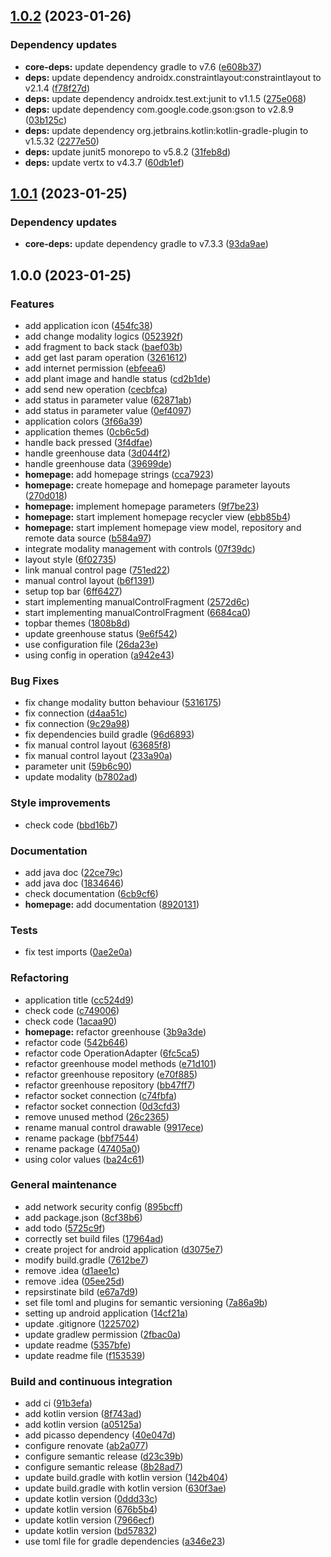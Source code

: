 ## [1.0.2](https://github.com/SmartGreenhouse-22-23/ClientMobile/compare/1.0.1...1.0.2) (2023-01-26)


### Dependency updates

* **core-deps:** update dependency gradle to v7.6 ([e608b37](https://github.com/SmartGreenhouse-22-23/ClientMobile/commit/e608b37592d11d4ea72ba5b634e60e785391bd83))
* **deps:** update dependency androidx.constraintlayout:constraintlayout to v2.1.4 ([f78f27d](https://github.com/SmartGreenhouse-22-23/ClientMobile/commit/f78f27d2dd7bf5b8117de5cfe80e4c5fbc06def2))
* **deps:** update dependency androidx.test.ext:junit to v1.1.5 ([275e068](https://github.com/SmartGreenhouse-22-23/ClientMobile/commit/275e068818c5b6e5f5766213116bd7af33642a82))
* **deps:** update dependency com.google.code.gson:gson to v2.8.9 ([03b125c](https://github.com/SmartGreenhouse-22-23/ClientMobile/commit/03b125ce6d212f455d39e2e44794e05454c2da90))
* **deps:** update dependency org.jetbrains.kotlin:kotlin-gradle-plugin to v1.5.32 ([2277e50](https://github.com/SmartGreenhouse-22-23/ClientMobile/commit/2277e5081b78fc2722a2690f9789132a14d60f3f))
* **deps:** update junit5 monorepo to v5.8.2 ([31feb8d](https://github.com/SmartGreenhouse-22-23/ClientMobile/commit/31feb8d5b2c01e97beee22bbaed8703f9459fcd2))
* **deps:** update vertx to v4.3.7 ([60db1ef](https://github.com/SmartGreenhouse-22-23/ClientMobile/commit/60db1efe7d3e7ace5f8556627548b95253a8cb82))

## [1.0.1](https://github.com/SmartGreenhouse-22-23/ClientMobile/compare/1.0.0...1.0.1) (2023-01-25)


### Dependency updates

* **core-deps:** update dependency gradle to v7.3.3 ([93da9ae](https://github.com/SmartGreenhouse-22-23/ClientMobile/commit/93da9ae1047dbb062a3666c65c74c1034017cf88))

## 1.0.0 (2023-01-25)


### Features

* add application icon ([454fc38](https://github.com/SmartGreenhouse-22-23/ClientMobile/commit/454fc3800c9b419b1fdb20b35bdc504b1c7b7971))
* add change modality logics ([052392f](https://github.com/SmartGreenhouse-22-23/ClientMobile/commit/052392f96baf64bda15bd14e79e1b299642561a2))
* add fragment to back stack ([baef03b](https://github.com/SmartGreenhouse-22-23/ClientMobile/commit/baef03bf1a167a4290153e858e6aa014fb138f6d))
* add get last param operation ([3261612](https://github.com/SmartGreenhouse-22-23/ClientMobile/commit/3261612dcf04b393524fcf1e0a30648562f262df))
* add internet permission ([ebfeea6](https://github.com/SmartGreenhouse-22-23/ClientMobile/commit/ebfeea62a3f966a335d7293842acaf3d27ab7a8a))
* add plant image and handle status ([cd2b1de](https://github.com/SmartGreenhouse-22-23/ClientMobile/commit/cd2b1ded00dd284da19e9befccf80246aecb33e2))
* add send new operation ([cecbfca](https://github.com/SmartGreenhouse-22-23/ClientMobile/commit/cecbfcab39c6167fc02d525b1af49bbb311befc9))
* add status in parameter value ([62871ab](https://github.com/SmartGreenhouse-22-23/ClientMobile/commit/62871ab899d2b86e4be18de764e877ca1ddbcd46))
* add status in parameter value ([0ef4097](https://github.com/SmartGreenhouse-22-23/ClientMobile/commit/0ef4097e2acf583aed7f670fde7812c67dc322d7))
* application colors ([3f66a39](https://github.com/SmartGreenhouse-22-23/ClientMobile/commit/3f66a3965bf6ead36cd4204769e2028ed0cf3f03))
* application themes ([0cb6c5d](https://github.com/SmartGreenhouse-22-23/ClientMobile/commit/0cb6c5d313b9d4a724b1f53a7c5ee9ec450a96f0))
* handle back pressed ([3f4dfae](https://github.com/SmartGreenhouse-22-23/ClientMobile/commit/3f4dfaecaeb0dc42944bf31d64dd2749d10c0a34))
* handle greenhouse data ([3d044f2](https://github.com/SmartGreenhouse-22-23/ClientMobile/commit/3d044f2e454bcf47b956a3c28d8da3bde0a1fe57))
* handle greenhouse data ([39699de](https://github.com/SmartGreenhouse-22-23/ClientMobile/commit/39699de93612310efefcc3a5be22718a2af845e6))
* **homepage:** add homepage strings ([cca7923](https://github.com/SmartGreenhouse-22-23/ClientMobile/commit/cca79237f7bdf60e311911d799b28acdcb46e8ff))
* **homepage:** create homepage and homepage parameter layouts ([270d018](https://github.com/SmartGreenhouse-22-23/ClientMobile/commit/270d018356172508ac3ad24bcbf28080e957df7f))
* **homepage:** implement homepage parameters ([9f7be23](https://github.com/SmartGreenhouse-22-23/ClientMobile/commit/9f7be2361aae12b0f499ddf5c5785197a1ece0da))
* **homepage:** start implement homepage recycler view ([ebb85b4](https://github.com/SmartGreenhouse-22-23/ClientMobile/commit/ebb85b42ae123e28594f89ca21d0a262a610876c))
* **homepage:** start implement homepage view model, repository and remote data source ([b584a97](https://github.com/SmartGreenhouse-22-23/ClientMobile/commit/b584a974bd5eebb1999d2b535c0241a6ffa84bb2))
* integrate modality management with controls ([07f39dc](https://github.com/SmartGreenhouse-22-23/ClientMobile/commit/07f39dc7facf5093d89970618e7b2fcc6a829bad))
* layout style ([6f02735](https://github.com/SmartGreenhouse-22-23/ClientMobile/commit/6f027359b2fe97ca5127277014c67e8e9e0d01da))
* link manual control page ([751ed22](https://github.com/SmartGreenhouse-22-23/ClientMobile/commit/751ed22e66667424e5be61dd6e9db701deb619e0))
* manual control layout ([b6f1391](https://github.com/SmartGreenhouse-22-23/ClientMobile/commit/b6f139118a76b06557bb6cdab8e87e71cbcdd3cf))
* setup top bar ([6ff6427](https://github.com/SmartGreenhouse-22-23/ClientMobile/commit/6ff6427b9f007a045261e038570b2efc9700a349))
* start implementing manualControlFragment ([2572d6c](https://github.com/SmartGreenhouse-22-23/ClientMobile/commit/2572d6c54f355faed7fdc7373fdaeb578fee753f))
* start implementing manualControlFragment ([6684ca0](https://github.com/SmartGreenhouse-22-23/ClientMobile/commit/6684ca075a89abe25d63f1c066704fe86b4d54b9))
* topbar themes ([1808b8d](https://github.com/SmartGreenhouse-22-23/ClientMobile/commit/1808b8d30e6eaf8195d6d4fd35b692ebed53b1a7))
* update greenhouse status ([9e6f542](https://github.com/SmartGreenhouse-22-23/ClientMobile/commit/9e6f542a841d67d64bd3fbaa41e56925d689cc8d))
* use configuration file ([26da23e](https://github.com/SmartGreenhouse-22-23/ClientMobile/commit/26da23e1b99e1767c146562bec70dabca749dc4b))
* using config in operation ([a942e43](https://github.com/SmartGreenhouse-22-23/ClientMobile/commit/a942e43f9b0a2d4dc9f0e56c835518dd09f9c92f))


### Bug Fixes

* fix change modality button behaviour ([5316175](https://github.com/SmartGreenhouse-22-23/ClientMobile/commit/53161752d6e00eecdea5e7bbd91aa4c3e7fa7a57))
* fix connection ([d4aa51c](https://github.com/SmartGreenhouse-22-23/ClientMobile/commit/d4aa51c70277d4b3efa4cecc36e418bc7451238e))
* fix connection ([9c29a98](https://github.com/SmartGreenhouse-22-23/ClientMobile/commit/9c29a985207a08fef91de6bead3d5ddb8633101d))
* fix dependencies build gradle ([96d6893](https://github.com/SmartGreenhouse-22-23/ClientMobile/commit/96d6893e281b8458c9759e6dcaaf758705e03c79))
* fix manual control layout ([63685f8](https://github.com/SmartGreenhouse-22-23/ClientMobile/commit/63685f80d5fc5a5258b674b06d6f76ffa93add2a))
* fix manual control layout ([233a90a](https://github.com/SmartGreenhouse-22-23/ClientMobile/commit/233a90a502b709d86816eb3cfa5bd32048040b47))
* parameter unit ([59b6c90](https://github.com/SmartGreenhouse-22-23/ClientMobile/commit/59b6c90bdddca25e6aa1145db83ba469891f75ee))
* update modality ([b7802ad](https://github.com/SmartGreenhouse-22-23/ClientMobile/commit/b7802ad23e00eb29930644c4ea89ddb8990a047a))


### Style improvements

* check code ([bbd16b7](https://github.com/SmartGreenhouse-22-23/ClientMobile/commit/bbd16b7c8648ae45274e1d090a14183b60934066))


### Documentation

* add java doc ([22ce79c](https://github.com/SmartGreenhouse-22-23/ClientMobile/commit/22ce79cf1579b06e8d6cbaff484bfa72b38f2fcb))
* add java doc ([1834646](https://github.com/SmartGreenhouse-22-23/ClientMobile/commit/1834646fff7cb7936c325fda6a4961182dea909d))
* check documentation ([6cb9cf6](https://github.com/SmartGreenhouse-22-23/ClientMobile/commit/6cb9cf604cf6264ad4fd1f25e80b3705efc31bf8))
* **homepage:** add documentation ([8920131](https://github.com/SmartGreenhouse-22-23/ClientMobile/commit/89201313b08541ba7bc706c0a9f71c31957a9068))


### Tests

* fix test imports ([0ae2e0a](https://github.com/SmartGreenhouse-22-23/ClientMobile/commit/0ae2e0a38be6e2fe27f4d5014109ae7070097906))


### Refactoring

* application title ([cc524d9](https://github.com/SmartGreenhouse-22-23/ClientMobile/commit/cc524d9bf8bc15670f5d1573146f497fdea291c9))
* check code ([c749006](https://github.com/SmartGreenhouse-22-23/ClientMobile/commit/c749006d0c5f7ba11d911594dbad4292cd9389af))
* check code ([1acaa90](https://github.com/SmartGreenhouse-22-23/ClientMobile/commit/1acaa9018a4ed99e54fa35e748e8c85166577e38))
* **homepage:** refactor greenhouse ([3b9a3de](https://github.com/SmartGreenhouse-22-23/ClientMobile/commit/3b9a3de30625a5dd133d69bc866ba8e0a8e06c56))
* refactor code ([542b646](https://github.com/SmartGreenhouse-22-23/ClientMobile/commit/542b646a1ebdc8e057fdabc1795d370b06b86246))
* refactor code OperationAdapter ([6fc5ca5](https://github.com/SmartGreenhouse-22-23/ClientMobile/commit/6fc5ca51efacd783e863fa819b7d2fc66f186a97))
* refactor greenhouse model methods ([e71d101](https://github.com/SmartGreenhouse-22-23/ClientMobile/commit/e71d101f54f88272fddbfc16c99b57f50783c900))
* refactor greenhouse repository ([e70f885](https://github.com/SmartGreenhouse-22-23/ClientMobile/commit/e70f885b76603c4851b6e2145218de19c1f93d79))
* refactor greenhouse repository ([bb47ff7](https://github.com/SmartGreenhouse-22-23/ClientMobile/commit/bb47ff7e595d9060f4efd1bc310f2100d627c5c0))
* refactor socket connection ([c74fbfa](https://github.com/SmartGreenhouse-22-23/ClientMobile/commit/c74fbfa8c8f306593670f62208991334fa18dc4f))
* refactor socket connection ([0d3cfd3](https://github.com/SmartGreenhouse-22-23/ClientMobile/commit/0d3cfd3e7a1e8eb7f76e92a60d736bc3b0a81748))
* remove unused method ([26c2365](https://github.com/SmartGreenhouse-22-23/ClientMobile/commit/26c2365170909b9bbd65f431667d1bb301289a2a))
* rename manual control drawable ([9917ece](https://github.com/SmartGreenhouse-22-23/ClientMobile/commit/9917ece98d3af8d522708ed3fc4996448dd86350))
* rename package ([bbf7544](https://github.com/SmartGreenhouse-22-23/ClientMobile/commit/bbf754463b2d845591ca67d6d3dd49db519279d5))
* rename package ([47405a0](https://github.com/SmartGreenhouse-22-23/ClientMobile/commit/47405a01056634b41443b33621377089bbb1a0f1))
* using color values ([ba24c61](https://github.com/SmartGreenhouse-22-23/ClientMobile/commit/ba24c61a6e833d847161f631c10a8884351bd5db))


### General maintenance

* add network security config ([895bcff](https://github.com/SmartGreenhouse-22-23/ClientMobile/commit/895bcff608d9686e872b392c66ae966fdea0d184))
* add package.json ([8cf38b6](https://github.com/SmartGreenhouse-22-23/ClientMobile/commit/8cf38b6b4101cb8542074f9f932bb84d8d25e1ab))
* add todo ([5725c9f](https://github.com/SmartGreenhouse-22-23/ClientMobile/commit/5725c9f407f34ee45450295bdc9e22b42ad9ca5d))
* correctly set build files ([17964ad](https://github.com/SmartGreenhouse-22-23/ClientMobile/commit/17964ad95e059dda84acba91709f654b4b6d4529))
* create project for android application ([d3075e7](https://github.com/SmartGreenhouse-22-23/ClientMobile/commit/d3075e7d5de8d3cea2f517082693d3faf7588d58))
* modify build.gradle ([7612be7](https://github.com/SmartGreenhouse-22-23/ClientMobile/commit/7612be77f4284cf111a6548751c3707bd0ee03c9))
* remove .idea ([d1aee1c](https://github.com/SmartGreenhouse-22-23/ClientMobile/commit/d1aee1ca9ebbe52f7422dec5914926f9752b5094))
* remove .idea ([05ee25d](https://github.com/SmartGreenhouse-22-23/ClientMobile/commit/05ee25deda6f299c48cc884bf0bbf0a9d2b8b1f0))
* repsirstinate bild ([e67a7d9](https://github.com/SmartGreenhouse-22-23/ClientMobile/commit/e67a7d9bb65beffa85b8d564723a7cbf7464a504))
* set file toml and plugins for semantic versioning ([7a86a9b](https://github.com/SmartGreenhouse-22-23/ClientMobile/commit/7a86a9b8f8a26fbb10ef0c23de7ee25e4197f908))
* setting up android application ([14cf21a](https://github.com/SmartGreenhouse-22-23/ClientMobile/commit/14cf21a9f63f88b4977947512da18b3f32ed6cae))
* update .gitignore ([1225702](https://github.com/SmartGreenhouse-22-23/ClientMobile/commit/12257027d040181bc23f021bb8d9c0db72e55928))
* update gradlew permission ([2fbac0a](https://github.com/SmartGreenhouse-22-23/ClientMobile/commit/2fbac0abb3b11298165e6daf72976e91b026b5d7))
* update readme ([5357bfe](https://github.com/SmartGreenhouse-22-23/ClientMobile/commit/5357bfebb8f07354e9831200af0d518a1bfa36f2))
* update readme file ([f153539](https://github.com/SmartGreenhouse-22-23/ClientMobile/commit/f153539923613b3d479c40d1a0b9a8b6abc6c18f))


### Build and continuous integration

* add ci ([91b3efa](https://github.com/SmartGreenhouse-22-23/ClientMobile/commit/91b3efad40b3793b2c941f5bec0385c933fc4fef))
* add kotlin version ([8f743ad](https://github.com/SmartGreenhouse-22-23/ClientMobile/commit/8f743ad085d48f25918ed70cf0915dd0fa5373cc))
* add kotlin version ([a05125a](https://github.com/SmartGreenhouse-22-23/ClientMobile/commit/a05125a7a82a3cd10ca3a23c012b0b4883580f5e))
* add picasso dependency ([40e047d](https://github.com/SmartGreenhouse-22-23/ClientMobile/commit/40e047dc51502961ea721f1585c9841eef461083))
* configure renovate ([ab2a077](https://github.com/SmartGreenhouse-22-23/ClientMobile/commit/ab2a077a86f520278c181e79c0eb72ffbcc54c42))
* configure semantic release ([d23c39b](https://github.com/SmartGreenhouse-22-23/ClientMobile/commit/d23c39b522fa82160aa61f30e788ecef316b4848))
* configure semantic release ([8b28ad7](https://github.com/SmartGreenhouse-22-23/ClientMobile/commit/8b28ad7c270e204094a3070edabd888429b9a38c))
* update build.gradle with kotlin version ([142b404](https://github.com/SmartGreenhouse-22-23/ClientMobile/commit/142b4048e4d6f54aed18576ed2f87d1dec8b049e))
* update build.gradle with kotlin version ([630f3ae](https://github.com/SmartGreenhouse-22-23/ClientMobile/commit/630f3ae1c4dee2f11cc05d6e0c8a2c8bcf165214))
* update kotlin version ([0ddd33c](https://github.com/SmartGreenhouse-22-23/ClientMobile/commit/0ddd33c7b53c96e4dd51184ffba733481a98527d))
* update kotlin version ([676b5b4](https://github.com/SmartGreenhouse-22-23/ClientMobile/commit/676b5b47550369517c9a40e54f38f9b52ad3771a))
* update kotlin version ([7966ecf](https://github.com/SmartGreenhouse-22-23/ClientMobile/commit/7966ecf2f9d2bc6b56f75bf01cafc3caa1d43780))
* update kotlin version ([bd57832](https://github.com/SmartGreenhouse-22-23/ClientMobile/commit/bd5783222062b356a79565cd1949c1eed5ee3bdf))
* use toml file for gradle dependencies ([a346e23](https://github.com/SmartGreenhouse-22-23/ClientMobile/commit/a346e23fc2af5097eb0dc9d40c9ceb6b5f39aa15))
